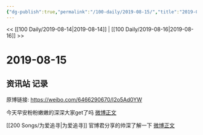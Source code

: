 ```yaml
---
{"dg-publish":true,"permalink":"/100-daily/2019-08-15/","title":"2019-08-15"}
---
```



<< [[100 Daily/2019-08-14\|2019-08-14]] | [[100 Daily/2019-08-16\|2019-08-16]] >>

# 2019-08-15

## 资讯站 记录

原博链接: https://weibo.com/6466290670/I2o5Ad0YW

今天早安粉粉嫩嫩的深深大家get了吗
[微博正文](https://m.weibo.cn/6466290670/4405469819297109)

[[200 Songs/为爱追寻\|为爱追寻]]
官博君分享的帅深了解一下
[微博正文](https://m.weibo.cn/6466290670/4405535254032612)
